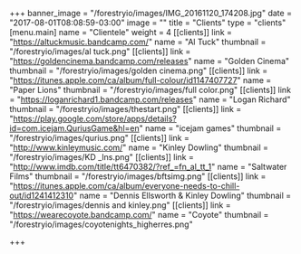+++
banner_image = "/forestryio/images/IMG_20161120_174208.jpg"
date = "2017-08-01T08:08:59-03:00"
image = ""
title = "Clients"
type = "clients"
[menu.main]
name = "Clientele"
weight = 4
[[clients]]
link = "https://altuckmusic.bandcamp.com/"
name = "Al Tuck"
thumbnail = "/forestryio/images/al tuck.png"
[[clients]]
link = "https://goldencinema.bandcamp.com/releases"
name = "Golden Cinema"
thumbnail = "/forestryio/images/golden cinema.png"
[[clients]]
link = "https://itunes.apple.com/ca/album/full-colour/id1147407727"
name = "Paper Lions"
thumbnail = "/forestryio/images/full color.png"
[[clients]]
link = "https://loganrichard1.bandcamp.com/releases"
name = "Logan Richard"
thumbnail = "/forestryio/images/thestart.png"
[[clients]]
link = "https://play.google.com/store/apps/details?id=com.icejam.QuriusGame&hl=en"
name = "icejam games"
thumbnail = "/forestryio/images/qurius.png"
[[clients]]
link = "http://www.kinleymusic.com/"
name = "Kinley Dowling"
thumbnail = "/forestryio/images/KD _lns.png"
[[clients]]
link = "http://www.imdb.com/title/tt6470382/?ref_=fn_al_tt_1"
name = "Saltwater Films"
thumbnail = "/forestryio/images/bftsimg.png"
[[clients]]
link = "https://itunes.apple.com/ca/album/everyone-needs-to-chill-out/id1241412310"
name = "Dennis Ellsworth & Kinley Dowling"
thumbnail = "/forestryio/images/dennis and kinley.png"
[[clients]]
link = "https://wearecoyote.bandcamp.com/"
name = "Coyote"
thumbnail = "/forestryio/images/coyotenights_higherres.png"

+++


